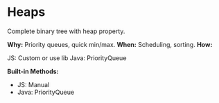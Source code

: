 # Heaps

Complete binary tree with heap property.

**Why:** Priority queues, quick min/max.
**When:** Scheduling, sorting.
**How:**

JS: Custom or use lib
Java: PriorityQueue

**Built-in Methods:**
- JS: Manual
- Java: PriorityQueue
